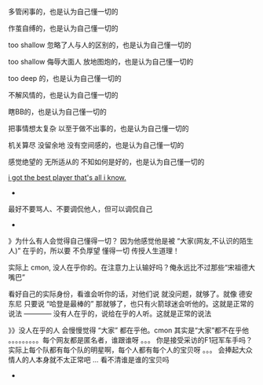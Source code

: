 
多管闲事的，也是认为自己懂一切的

作茧自缚的，也是认为自己懂一切的

too shallow 忽略了人与人的区别的，也是认为自己懂一切的

too shallow 侮辱大面人 放地图炮的，也是认为自己懂一切的

too deep 的，也是认为自己懂一切的

不解风情的，也是认为自己懂一切的

瞎BB的，也是认为自己懂一切的

把事情想太复杂 以至于做不出事的，也是认为自己懂一切的

机关算尽 没留余地 没有空间感的，也是认为自己懂一切的

感觉绝望的 无所适从的 不知如何是好的，也是认为自己懂一切的

[i got the best player that's all i know. ](https://twitter.com/hoopshype/status/852551345408274434)

-

最好不要骂人、不要调侃他人，但可以调侃自己

-


》为什么有人会觉得自己懂得一切？
因为他感觉他是被 “大家(网友,不认识的陌生人)” 在乎的，所以要 不负厚望 懂得一切 传授人生道理！

实际上
cmon, 没人在乎你的。在注意力上认输好吗？俺永远比不过那些“宋祖德大嘴巴”

看好自己的实际身份，看谁会听你的话，对他们说 就没问题，就够了。就像 德安东尼 只要说 “哈登是最棒的” 那就够了，也只有火箭球迷会听他的。这就是正常的说法 ———— 没有人在乎的，说给在乎的人听。这就是正常的说法

》》没人在乎的人 会慢慢觉得 “大家” 都在乎他。cmon 其实是“大家”都不在乎他 。。。。。。。。。每个网友都是匿名者，谁跟谁呀 。。。 你是接受采访的F1冠军车手吗？实际上每个队都有每个队的明星啊，每个人都有每个人的宝贝呀 。。。 会捧起大众情人的人本身就不太正常吧 ... 看不清谁是谁的宝贝吗

-
